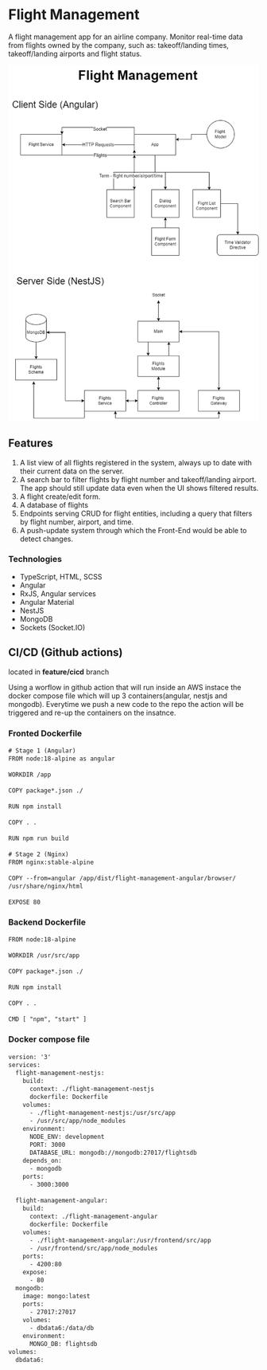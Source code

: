 # Flight Management 

A flight management app for an airline company. Monitor real-time data from flights owned by the company, such as: takeoff/landing times, takeoff/landing airports and flight status.

![App Diagram](./flightManagementDiagram.png)

## Features

1. A list view of all flights registered in the system, always up to date with their current data on the server.
2. A search bar to filter flights by flight number and takeoff/landing airport. The app should still update data even when the UI shows filtered results.
3. A flight create/edit form.
4. A database of flights
5. Endpoints serving CRUD for flight entities, including a query that filters by flight number, airport, and time.
6. A push-update system through which the Front-End would be able to detect changes.

### Technologies

* TypeScript, HTML, SCSS
* Angular
* RxJS, Angular services
* Angular Material
* NestJS
* MongoDB
* Sockets (Socket.IO)


## CI/CD (Github actions)

located in **feature/cicd** branch

Using a worflow in github action that will run inside an AWS instace the docker compose file which will up 3 containers(angular, nestjs and mongodb).
Everytime we push a new code to the repo the action will be triggered and re-up the containers on the insatnce. 

### Fronted Dockerfile

```
# Stage 1 (Angular)
FROM node:18-alpine as angular

WORKDIR /app

COPY package*.json ./

RUN npm install

COPY . .

RUN npm run build

# Stage 2 (Nginx)
FROM nginx:stable-alpine

COPY --from=angular /app/dist/flight-management-angular/browser/ /usr/share/nginx/html

EXPOSE 80
```

### Backend Dockerfile

```
FROM node:18-alpine

WORKDIR /usr/src/app

COPY package*.json ./

RUN npm install

COPY . .

CMD [ "npm", "start" ]
```

### Docker compose file

```
version: '3'
services:
  flight-management-nestjs:
    build:
      context: ./flight-management-nestjs
      dockerfile: Dockerfile
    volumes:
      - ./flight-management-nestjs:/usr/src/app
      - /usr/src/app/node_modules
    environment:
      NODE_ENV: development
      PORT: 3000
      DATABASE_URL: mongodb://mongodb:27017/flightsdb
    depends_on:
      - mongodb
    ports:
      - 3000:3000

  flight-management-angular:
    build:
      context: ./flight-management-angular
      dockerfile: Dockerfile
    volumes:
      - ./flight-management-angular:/usr/frontend/src/app
      - /usr/frontend/src/app/node_modules
    ports:
      - 4200:80
    expose:
      - 80
  mongodb:
    image: mongo:latest
    ports:
      - 27017:27017
    volumes:
      - dbdata6:/data/db
    environment:
      MONGO_DB: flightsdb
volumes:
  dbdata6:
  ```